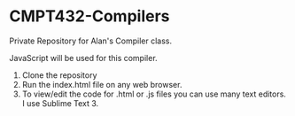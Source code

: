 # CMPT432-Compilers
Private Repository for Alan's Compiler class.

JavaScript will be used for this compiler.

1. Clone the repository
2. Run the index.html file on any web browser.
3. To view/edit the code for .html or .js files you can use many text editors. I use Sublime Text 3.
